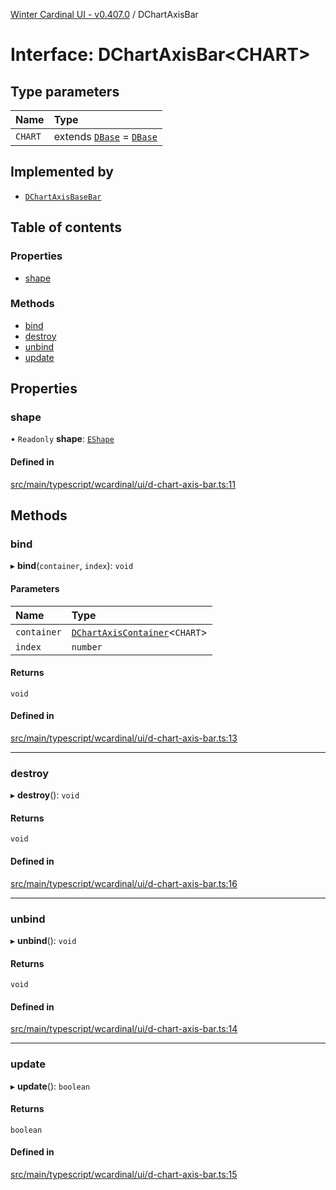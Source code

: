 [Winter Cardinal UI - v0.407.0](../index.md) / DChartAxisBar

# Interface: DChartAxisBar\<CHART\>

## Type parameters

| Name | Type |
| :------ | :------ |
| `CHART` | extends [`DBase`](../classes/DBase.md) = [`DBase`](../classes/DBase.md) |

## Implemented by

- [`DChartAxisBaseBar`](../classes/DChartAxisBaseBar.md)

## Table of contents

### Properties

- [shape](DChartAxisBar.md#shape)

### Methods

- [bind](DChartAxisBar.md#bind)
- [destroy](DChartAxisBar.md#destroy)
- [unbind](DChartAxisBar.md#unbind)
- [update](DChartAxisBar.md#update)

## Properties

### shape

• `Readonly` **shape**: [`EShape`](EShape.md)

#### Defined in

[src/main/typescript/wcardinal/ui/d-chart-axis-bar.ts:11](https://github.com/winter-cardinal/winter-cardinal-ui/blob/v0.407.0/src/main/typescript/wcardinal/ui/d-chart-axis-bar.ts#L11)

## Methods

### bind

▸ **bind**(`container`, `index`): `void`

#### Parameters

| Name | Type |
| :------ | :------ |
| `container` | [`DChartAxisContainer`](DChartAxisContainer.md)\<`CHART`\> |
| `index` | `number` |

#### Returns

`void`

#### Defined in

[src/main/typescript/wcardinal/ui/d-chart-axis-bar.ts:13](https://github.com/winter-cardinal/winter-cardinal-ui/blob/v0.407.0/src/main/typescript/wcardinal/ui/d-chart-axis-bar.ts#L13)

___

### destroy

▸ **destroy**(): `void`

#### Returns

`void`

#### Defined in

[src/main/typescript/wcardinal/ui/d-chart-axis-bar.ts:16](https://github.com/winter-cardinal/winter-cardinal-ui/blob/v0.407.0/src/main/typescript/wcardinal/ui/d-chart-axis-bar.ts#L16)

___

### unbind

▸ **unbind**(): `void`

#### Returns

`void`

#### Defined in

[src/main/typescript/wcardinal/ui/d-chart-axis-bar.ts:14](https://github.com/winter-cardinal/winter-cardinal-ui/blob/v0.407.0/src/main/typescript/wcardinal/ui/d-chart-axis-bar.ts#L14)

___

### update

▸ **update**(): `boolean`

#### Returns

`boolean`

#### Defined in

[src/main/typescript/wcardinal/ui/d-chart-axis-bar.ts:15](https://github.com/winter-cardinal/winter-cardinal-ui/blob/v0.407.0/src/main/typescript/wcardinal/ui/d-chart-axis-bar.ts#L15)
